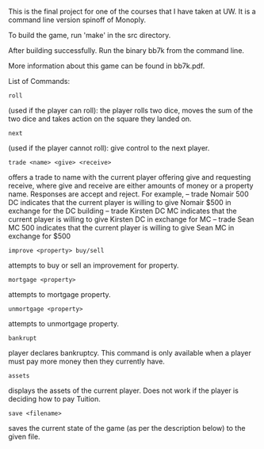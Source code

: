 This is the final project for one of the courses that I have taken at UW. It is a command
line version spinoff of Monoply.

To build the game, run 'make' in the src directory.

After building successfully. Run the binary bb7k from the command line.

More information about this game can be found in bb7k.pdf.

List of Commands:
``` 
roll
```
(used if the player can roll): the player rolls two dice, moves the sum of the two dice and takes action on the square they landed on.
```
next
```
(used if the player cannot roll): give control to the next player.
```
trade <name> <give> <receive>
```
offers a trade to name with the current player offering give
and requesting receive, where give and receive are either amounts of money or a property name.
Responses are accept and reject. For example,
– trade Nomair 500 DC indicates that the current player is willing to give Nomair $500 in
exchange for the DC building
– trade Kirsten DC MC indicates that the current player is willing to give Kirsten DC in exchange
for MC
– trade Sean MC 500 indicates that the current player is willing to give Sean MC in exchange
for $500
```
improve <property> buy/sell
```
attempts to buy or sell an improvement for property.
```
mortgage <property>
```
attempts to mortgage property.
```
unmortgage <property>
```
attempts to unmortgage property.
```
bankrupt
```
player declares bankruptcy. This command is only available when a player must pay more
money then they currently have.
```
assets
```
displays the assets of the current player. Does not work if the player is deciding how to pay Tuition.
```
save <filename>
```
saves the current state of the game (as per the description below) to the given file.